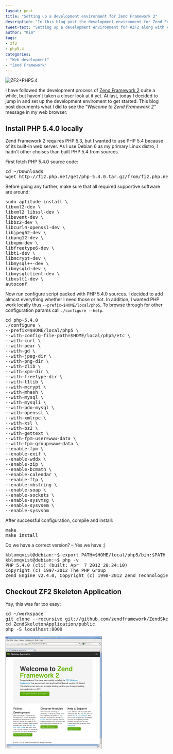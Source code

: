 ```yaml
---
layout: post
title: "Setting up a development environment for Zend Framework 2"
description: "In this blog post the development environment for Zend Framework 2 has been set up along with the PHP version 5.4.0"
tweet-text: "Setting up a development environment for #ZF2 along with #PHP5.4"
author: "Kim"
tags:
- zf2
- php5.4
categories:
- "Web development"
- "Zend Framework"
---
```


<img itemprop="image" src="{{ site.url }}/images/php54-plus-zf2-small.png" alt="ZF2+PHP5.4" />

I have followed the development process of [Zend Framework 2](http://framework.zend.com/zf2) quite a while, but haven't taken a closer look at it yet. At last, today I decided to jump in and set up the development enviroment to get started. This blog post documents what I did to see the _"Welcome to Zend Framework 2"_ message in my web browser.

## Install PHP 5.4.0 locally

Zend Framework 2 requires PHP 5.3, but I wanted to use PHP 5.4 because of its built-in web server. As I use Debian 6 as my primary Linux distro, I hadn't other choises than built PHP 5.4 from sources.

First fetch PHP 5.4.0 source code:

<pre class="prettyprint linenums lang-sh">
cd ~/Downloads
wget http://fi2.php.net/get/php-5.4.0.tar.gz/from/fi2.php.net/mirror -O - | tar -xvz
</pre>

Before going any further, make sure that all required supportive software are around:

<pre class="prettyprint linenums lang-sh">
sudo aptitude install \
libxml2-dev \
libxml2 libssl-dev \
libevent-dev \
libbz2-dev \
libcurl4-openssl-dev \
libjpeg62-dev \
libpng12-dev \
libxpm-dev \
libfreetype6-dev \
libt1-dev \
libmcrypt-dev \
libmysql++-dev \
libmysqld-dev \
libmysqlclient-dev \
libxslt1-dev \
autoconf
</pre>

Now run configure script packed with PHP 5.4.0 sources. I decided to add almost everything whether I need those or not. In addition, I wanted PHP work locally thus `--prefix=$HOME/local/php5`. To browse through for other configuration params call `./configure --help`.

<pre class="prettyprint linenums lang-sh">
cd php-5.4.0
./configure \
--prefix=$HOME/local/php5 \
--with-config-file-path=$HOME/local/php5/etc \
--with-curl \
--with-pear \
--with-gd \
--with-jpeg-dir \
--with-png-dir \
--with-zlib \
--with-xpm-dir \
--with-freetype-dir \
--with-t1lib \
--with-mcrypt \
--with-mhash \
--with-mysql \
--with-mysqli \
--with-pdo-mysql \
--with-openssl \
--with-xmlrpc \
--with-xsl \
--with-bz2 \
--with-gettext \
--with-fpm-user=www-data \
--with-fpm-group=www-data \
--enable-fpm \
--enable-exif \
--enable-wddx \
--enable-zip \
--enable-bcmath \
--enable-calendar \
--enable-ftp \
--enable-mbstring \
--enable-soap \
--enable-sockets \
--enable-sysvmsg \
--enable-sysvsem \
--enable-sysvshm
</pre>

After successful configuration, compile and install:

<pre class="prettyprint linenums lang-sh">
make
make install
</pre>

Do we have a correct version? &ndash; Yes we have :)

<pre class="prettyprint linenums lang-sh">
kblomqvist@debian:~$ export PATH=$HOME/local/php5/bin:$PATH
kblomqvist@debian:~$ php -v
PHP 5.4.0 (cli) (built: Apr  7 2012 20:24:10) 
Copyright (c) 1997-2012 The PHP Group
Zend Engine v2.4.0, Copyright (c) 1998-2012 Zend Technologies
</pre>


## Checkout ZF2 Skeleton Application

Yay, this was far too easy:

<pre class="prettyprint linenums lang-sh">
cd ~/workspace
git clone --recursive git://github.com/zendframework/ZendSkeletonApplication.git
cd ZendSkeletonApplication/public
php -S localhost:8000
</pre>

<img src="/images/zf2-welcome-screen.png" alt="Zend Framework 2 welcome screen" />
